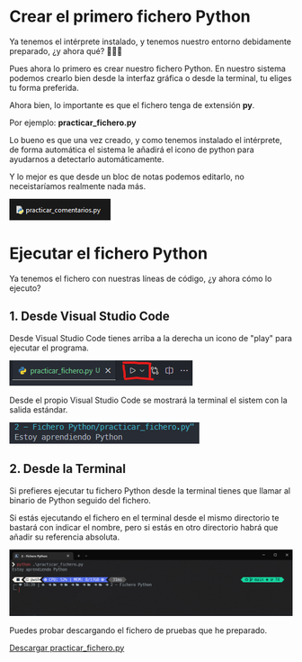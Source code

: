 # Crear el primero fichero Python

Ya tenemos el intérprete instalado, y tenemos nuestro entorno debidamente preparado, ¿y ahora qué? 🤷🏻‍♂️

Pues ahora lo primero es crear nuestro fichero Python. En nuestro sistema podemos crearlo bien desde la interfaz gráfica o desde la terminal, tu eliges tu forma preferida.

Ahora bien, lo importante es que el fichero tenga de extensión **py**.

Por ejemplo: **practicar_fichero.py**

Lo bueno es que una vez creado, y como tenemos instalado el intérprete, de forma automática el sistema le añadirá el icono de python para ayudarnos a detectarlo automáticamente.

Y lo mejor es que desde un bloc de notas podemos editarlo, no neceistaríamos realmente nada más.

![Fichero Python](/99%20-%20Imagenes/practicar_fichero.png)

# Ejecutar el fichero Python

Ya tenemos el fichero con nuestras líneas de código, ¿y ahora cómo lo ejecuto?

## 1. Desde Visual Studio Code

Desde Visual Studio Code tienes arriba a la derecha un icono de "play" para ejecutar el programa.

![Ejecutar fichero Python desde vscode](/99%20-%20Imagenes/ejecutar_fichero_vscode.png)

Desde el propio Visual Studio Code se mostrará la terminal el sistem con la salida estándar.

![Ejecución fichero Python desde vscode](/99%20-%20Imagenes/ejecutar_fichero_vscode_salida.png)

## 2. Desde la Terminal

Si prefieres ejecutar tu fichero Python desde la terminal tienes que llamar al binario de Python seguido del fichero. 

Si estás ejecutando el fichero en el terminal desde el mismo directorio te bastará con indicar el nombre, pero si estás en otro directorio habrá que añadir su referencia absoluta.

![Ejecución fichero Python desde terminal](/99%20-%20Imagenes/ejecutar_fichero_terminal.png)

Puedes probar descargando el fichero de pruebas que he preparado.

[Descargar practicar_fichero.py]

[Descargar practicar_fichero.py]:(practicar_fichero.py)
